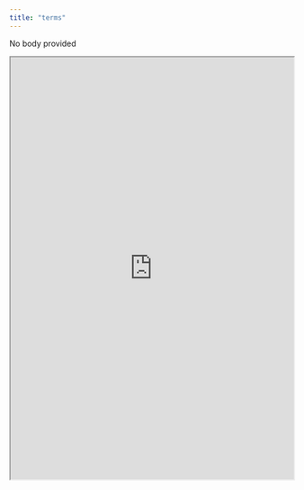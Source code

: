 ```yaml
---
title: "terms"
---
```


No body provided
<iframe height="750" width="100%" src="https://ewelton.github.io/ktest/wiki.html#terms"></iframe>
